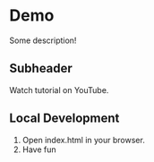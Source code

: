 # Demo

Some description!

## Subheader

Watch tutorial on YouTube.

## Local Development

1. Open index.html in your browser.
2. Have fun